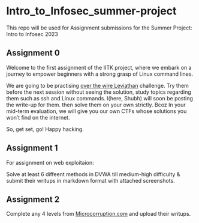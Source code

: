 # Intro_to_Infosec_summer-project

This repo will be used for Assignment submissions for the Summer Project: Intro to Infosec 2023

## Assignment 0

Welcome to the first assignment of the IITK project, where we embark on a journey to empower beginners with a strong grasp of Linux command lines.

We are going to be practising [over the wire Leviathan](https://overthewire.org/wargames/leviathan/) challenge. Try them before the next session without seeing the solution, study topics regarding them such as ssh and Linux commands. I(here, Shubh) will soon be posting the write-up for them. then solve them on your own strictly. Bcoz In your mid-term evaluation, we will give you our own CTFs whose solutions you won’t find on the internet.

So, get set, go! Happy hacking.

## Assignment 1

For assignment on web exploitaion:

Solve at least 6 diffeent methods in DVWA till medium-high difficulty & submit their writups in markdown format with attached screenshots.

## Assignment 2

Complete any 4 levels from [Microcorruption.com](https://www.microcorruption.com) and upload their writups.

